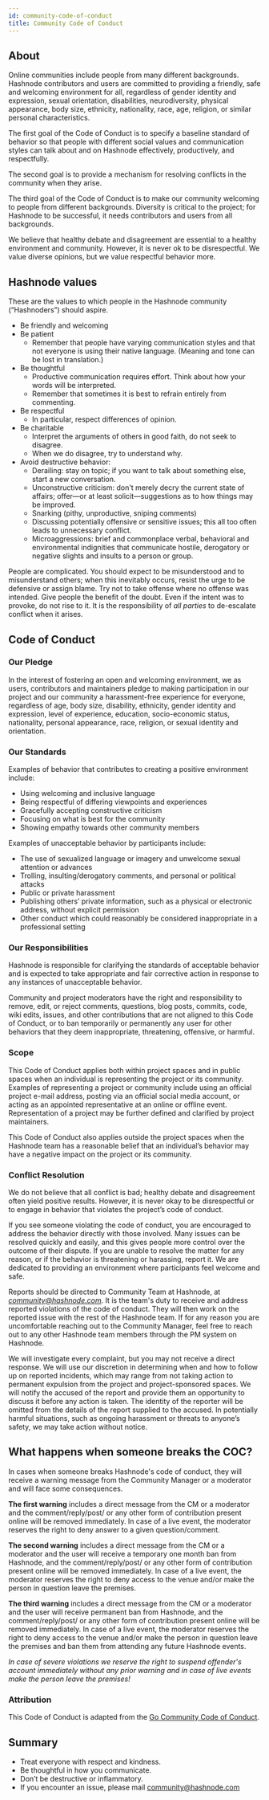 ```yaml
---
id: community-code-of-conduct
title: Community Code of Conduct
---
```


## About

Online communities include people from many different backgrounds. Hashnode contributors and users are committed to providing a friendly, safe and welcoming environment for all, regardless of gender identity and expression, sexual orientation, disabilities, neurodiversity, physical appearance, body size, ethnicity, nationality, race, age, religion, or similar personal characteristics.

The first goal of the Code of Conduct is to specify a baseline standard of behavior so that people with different social values and communication styles can talk about and on Hashnode effectively, productively, and respectfully.

The second goal is to provide a mechanism for resolving conflicts in the community when they arise.

The third goal of the Code of Conduct is to make our community welcoming to people from different backgrounds. Diversity is critical to the project; for Hashnode to be successful, it needs contributors and users from all backgrounds.

We believe that healthy debate and disagreement are essential to a healthy environment and community. However, it is never ok to be disrespectful. We value diverse opinions, but we value respectful behavior more.

## **Hashnode values**

These are the values to which people in the Hashnode community (“Hashnoders”) should aspire.

- Be friendly and welcoming
- Be patient
  - Remember that people have varying communication styles and that not everyone is using their native language. (Meaning and tone can be lost in translation.)
- Be thoughtful
  - Productive communication requires effort. Think about how your words will be interpreted.
  - Remember that sometimes it is best to refrain entirely from commenting.
- Be respectful
  - In particular, respect differences of opinion.
- Be charitable
  - Interpret the arguments of others in good faith, do not seek to disagree.
  - When we do disagree, try to understand why.
- Avoid destructive behavior:
  - Derailing: stay on topic; if you want to talk about something else, start a new conversation.
  - Unconstructive criticism: don't merely decry the current state of affairs; offer—or at least solicit—suggestions as to how things may be improved.
  - Snarking (pithy, unproductive, sniping comments)
  - Discussing potentially offensive or sensitive issues; this all too often leads to unnecessary conflict.
  - Microaggressions: brief and commonplace verbal, behavioral and environmental indignities that communicate hostile, derogatory or negative slights and insults to a person or group.

People are complicated. You should expect to be misunderstood and to misunderstand others; when this inevitably occurs, resist the urge to be defensive or assign blame. Try not to take offense where no offense was intended. Give people the benefit of the doubt. Even if the intent was to provoke, do not rise to it. It is the responsibility of *all parties* to de-escalate conflict when it arises.

## **Code of Conduct**

### **Our Pledge**

In the interest of fostering an open and welcoming environment, we as users, contributors and maintainers pledge to making participation in our project and our community a harassment-free experience for everyone, regardless of age, body size, disability, ethnicity, gender identity and expression, level of experience, education, socio-economic status, nationality, personal appearance, race, religion, or sexual identity and orientation.

### **Our Standards**

Examples of behavior that contributes to creating a positive environment include:

- Using welcoming and inclusive language
- Being respectful of differing viewpoints and experiences
- Gracefully accepting constructive criticism
- Focusing on what is best for the community
- Showing empathy towards other community members

Examples of unacceptable behavior by participants include:

- The use of sexualized language or imagery and unwelcome sexual attention or advances
- Trolling, insulting/derogatory comments, and personal or political attacks
- Public or private harassment
- Publishing others’ private information, such as a physical or electronic address, without explicit permission
- Other conduct which could reasonably be considered inappropriate in a professional setting

### **Our Responsibilities**

Hashnode is responsible for clarifying the standards of acceptable behavior and is expected to take appropriate and fair corrective action in response to any instances of unacceptable behavior.

Community and project moderators have the right and responsibility to remove, edit, or reject comments, questions, blog posts, commits, code, wiki edits, issues, and other contributions that are not aligned to this Code of Conduct, or to ban temporarily or permanently any user for other behaviors that they deem inappropriate, threatening, offensive, or harmful.

### **Scope**

This Code of Conduct applies both within project spaces and in public spaces when an individual is representing the project or its community. Examples of representing a project or community include using an official project e-mail address, posting via an official social media account, or acting as an appointed representative at an online or offline event. Representation of a project may be further defined and clarified by project maintainers.

This Code of Conduct also applies outside the project spaces when the Hashnode team has a reasonable belief that an individual’s behavior may have a negative impact on the project or its community.

### **Conflict Resolution**

We do not believe that all conflict is bad; healthy debate and disagreement often yield positive results. However, it is never okay to be disrespectful or to engage in behavior that violates the project’s code of conduct.

If you see someone violating the code of conduct, you are encouraged to address the behavior directly with those involved. Many issues can be resolved quickly and easily, and this gives people more control over the outcome of their dispute. If you are unable to resolve the matter for any reason, or if the behavior is threatening or harassing, report it. We are dedicated to providing an environment where participants feel welcome and safe.

Reports should be directed to Community Team at Hashnode, at *[community@hashnode.com](mailto:community@hashnode.com)*. It is the team's duty to receive and address reported violations of the code of conduct. They will then work on the reported issue with the rest of the Hashnode team. If for any reason you are uncomfortable reaching out to the Community Manager, feel free to reach out to any other Hashnode team members through the PM system on Hashnode.

We will investigate every complaint, but you may not receive a direct response. We will use our discretion in determining when and how to follow up on reported incidents, which may range from not taking action to permanent expulsion from the project and project-sponsored spaces. We will notify the accused of the report and provide them an opportunity to discuss it before any action is taken. The identity of the reporter will be omitted from the details of the report supplied to the accused. In potentially harmful situations, such as ongoing harassment or threats to anyone’s safety, we may take action without notice.

## **What happens when someone breaks the COC?**

In cases when someone breaks Hashnode's code of conduct, they will receive a warning message from the Community Manager or a moderator and will face some consequences.

**The first warning** includes a direct message from the CM or a moderator and the comment/reply/post/ or any other form of contribution present online will be removed immediately. In case of a live event, the moderator reserves the right to deny answer to a given question/comment.

**The second warning** includes a direct message from the CM or a moderator and the user will receive a temporary one month ban from Hashnode, and the comment/reply/post/ or any other form of contribution present online will be removed immediately. In case of a live event, the moderator reserves the right to deny access to the venue and/or make the person in question leave the premises.

**The third warning** includes a direct message from the CM or a moderator and the user will receive permanent ban from Hashnode, and the comment/reply/post/ or any other form of contribution present online will be removed immediately. In case of a live event, the moderator reserves the right to deny access to the venue and/or make the person in question leave the premises and ban them from attending any future Hashnode events.

*In case of severe violations we reserve the right to suspend offender's account immediately without any prior warning and in case of live events make the person leave the premises!*

### **Attribution**

This Code of Conduct is adapted from the [Go Community Code of Conduct](https://golang.org/conduct).

## **Summary**

- Treat everyone with respect and kindness.
- Be thoughtful in how you communicate.
- Don’t be destructive or inflammatory.
- If you encounter an issue, please mail [community@hashnode.com](mailto:community@hashnode.com)

